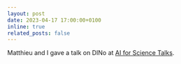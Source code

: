 ```yaml
---
layout: post
date: 2023-04-17 17:00:00+0100
inline: true
related_posts: false
---
```


Matthieu and I gave a talk on DINo at [AI for Science Talks](https://ai4sciencetalks.github.io).
